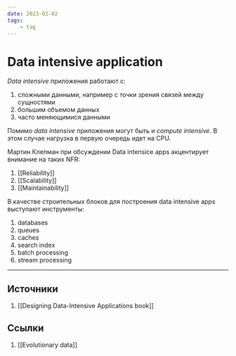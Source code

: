 ```yaml
---
date: 2023-02-02
tags:
    - tag
---
```

# Data intensive application

*Data intensive* приложения работают с:

1. сложными данными, например с точки зрения связей между сущностями
1. большим объемом данных
1. часто меняющимися данными

Помимо *data intensive* приложения могут быть и *compute intensive*. В этом случае нагрузка в первую очередь идет на CPU.

Мартин Клепман при обсуждении Data intensice apps акцентирует внимание на таких NFR:

1. [[Reliability]]
1. [[Scalability]]
1. [[Maintainability]]

В качестве строительных блоков для построения data intensive apps выступают инструменты:

1. databases
1. queues
1. caches
1. search index
1. batch processing
1. stream processing

---

## Источники

1. [[Designing Data-Intensive Applications book]]

## Ссылки

1. [[Evolutionary data]]
